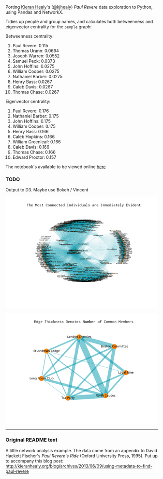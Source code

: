Porting [Kieran Healy](http://kieranhealy.org)'s ([@kjhealy](https://twitter.com/kjhealy)) *Paul Revere* data exploration to Python, using Pandas and NetworkX.

Tidies up people and group names, and calculates both betweenness and eigenvector centrality for the `people` graph:

Betweenness centrality:
1. Paul Revere: 0.115
2. Thomas Urann: 0.0694
3. Joseph Warren: 0.0552
4. Samuel Peck: 0.0373
5. John Hoffins: 0.0275
6. William Cooper: 0.0275
7. Nathaniel Barber: 0.0275
8. Henry Bass: 0.0267
9. Caleb Davis: 0.0267
10. Thomas Chase: 0.0267

Eigenvector centrality:
1. Paul Revere: 0.176
2. Nathaniel Barber: 0.175
3. John Hoffins: 0.175
4. William Cooper: 0.175
5. Henry Bass: 0.166
6. Caleb Hopkins: 0.166
7. William Greenleaf: 0.166
8. Caleb Davis: 0.166
9. Thomas Chase: 0.166
10. Edward Proctor: 0.157

The notebook's available to be viewed online [here](http://nbviewer.ipython.org/github/urschrei/revere/blob/master/revere.ipynb)

### TODO
Output to D3. Maybe use Bokeh / Vincent

![people](figures/people_gh.png "People")

![groups](figures/groups_gh.png "Groups")

---

### Original README text
A little network analysis example. The data come from an appendix to David Hackett Fischer's *Paul Revere's Ride* (Oxford University Press, 1995). Put up to accompany this blog post: http://kieranhealy.org/blog/archives/2013/06/09/using-metadata-to-find-paul-revere
